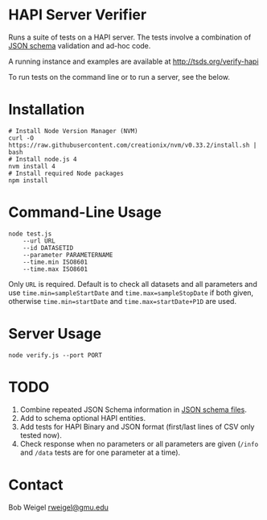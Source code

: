 # HAPI Server Verifier

Runs a suite of tests on a HAPI server. The tests involve a combination of [JSON schema](https://github.com/hapi-server/verifier-nodejs) validation	 and ad-hoc code.

A running instance and examples are available at http://tsds.org/verify-hapi

To run tests on the command line or to run a server, see the below.

# Installation

```
# Install Node Version Manager (NVM)
curl -O https://raw.githubusercontent.com/creationix/nvm/v0.33.2/install.sh | bash
# Install node.js 4
nvm install 4
# Install required Node packages
npm install
```

# Command-Line Usage

```
node test.js 
	--url URL 
	--id DATASETID 
	--parameter PARAMETERNAME 
	--time.min ISO8601 
	--time.max ISO8601
```

Only `URL` is required.   Default is to check all datasets and all parameters and use `time.min=sampleStartDate` and `time.max=sampleStopDate` if both given, otherwise `time.min=startDate` and `time.max=startDate+P1D` are used.

# Server Usage

```
node verify.js --port PORT
```

# TODO

1. Combine repeated JSON Schema information in [JSON schema files](https://github.com/hapi-server/verifier-nodejs).
2. Add to schema optional HAPI entities.
3. Add tests for HAPI Binary and JSON format (first/last lines of CSV only tested now).
4. Check response when no parameters or all parameters are given (`/info` and `/data` tests are for one parameter at a time).

# Contact

Bob Weigel <rweigel@gmu.edu>